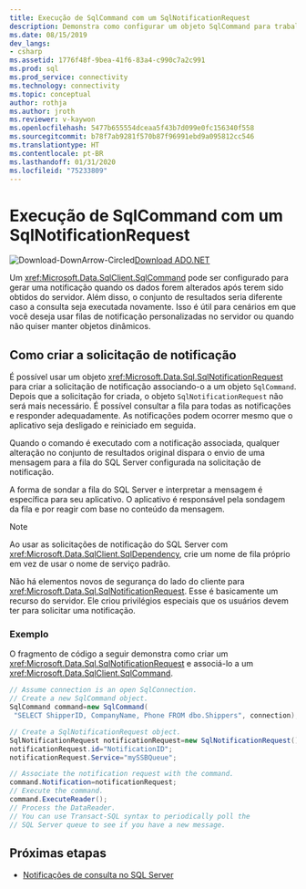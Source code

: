 ```yaml
---
title: Execução de SqlCommand com um SqlNotificationRequest
description: Demonstra como configurar um objeto SqlCommand para trabalhar com uma notificação de consulta.
ms.date: 08/15/2019
dev_langs:
- csharp
ms.assetid: 1776f48f-9bea-41f6-83a4-c990c7a2c991
ms.prod: sql
ms.prod_service: connectivity
ms.technology: connectivity
ms.topic: conceptual
author: rothja
ms.author: jroth
ms.reviewer: v-kaywon
ms.openlocfilehash: 5477b655554dceaa5f43b7d099e0fc156340f558
ms.sourcegitcommit: b78f7ab9281f570b87f96991ebd9a095812cc546
ms.translationtype: HT
ms.contentlocale: pt-BR
ms.lasthandoff: 01/31/2020
ms.locfileid: "75233809"
---
```

# <a name="sqlcommand-execution-with-a-sqlnotificationrequest"></a>Execução de SqlCommand com um SqlNotificationRequest

![Download-DownArrow-Circled](../../../ssdt/media/download.png)[Download ADO.NET](../../sql-connection-libraries.md#anchor-20-drivers-relational-access)

Um <xref:Microsoft.Data.SqlClient.SqlCommand> pode ser configurado para gerar uma notificação quando os dados forem alterados após terem sido obtidos do servidor. Além disso, o conjunto de resultados seria diferente caso a consulta seja executada novamente. Isso é útil para cenários em que você deseja usar filas de notificação personalizadas no servidor ou quando não quiser manter objetos dinâmicos.

## <a name="creating-the-notification-request"></a>Como criar a solicitação de notificação

É possível usar um objeto <xref:Microsoft.Data.Sql.SqlNotificationRequest> para criar a solicitação de notificação associando-o a um objeto `SqlCommand`. Depois que a solicitação for criada, o objeto `SqlNotificationRequest` não será mais necessário. É possível consultar a fila para todas as notificações e responder adequadamente. As notificações podem ocorrer mesmo que o aplicativo seja desligado e reiniciado em seguida.

Quando o comando é executado com a notificação associada, qualquer alteração no conjunto de resultados original dispara o envio de uma mensagem para a fila do SQL Server configurada na solicitação de notificação.

A forma de sondar a fila do SQL Server e interpretar a mensagem é específica para seu aplicativo. O aplicativo é responsável pela sondagem da fila e por reagir com base no conteúdo da mensagem.

> [!NOTE]
> Ao usar as solicitações de notificação do SQL Server com <xref:Microsoft.Data.SqlClient.SqlDependency>, crie um nome de fila próprio em vez de usar o nome de serviço padrão.

Não há elementos novos de segurança do lado do cliente para <xref:Microsoft.Data.Sql.SqlNotificationRequest>. Esse é basicamente um recurso do servidor. Ele criou privilégios especiais que os usuários devem ter para solicitar uma notificação.

### <a name="example"></a>Exemplo

O fragmento de código a seguir demonstra como criar um <xref:Microsoft.Data.Sql.SqlNotificationRequest> e associá-lo a um <xref:Microsoft.Data.SqlClient.SqlCommand>.

```csharp
// Assume connection is an open SqlConnection.
// Create a new SqlCommand object.
SqlCommand command=new SqlCommand(
 "SELECT ShipperID, CompanyName, Phone FROM dbo.Shippers", connection);

// Create a SqlNotificationRequest object.
SqlNotificationRequest notificationRequest=new SqlNotificationRequest();
notificationRequest.id="NotificationID";
notificationRequest.Service="mySSBQueue";

// Associate the notification request with the command.
command.Notification=notificationRequest;
// Execute the command.
command.ExecuteReader();
// Process the DataReader.
// You can use Transact-SQL syntax to periodically poll the
// SQL Server queue to see if you have a new message.
```

## <a name="next-steps"></a>Próximas etapas
- [Notificações de consulta no SQL Server](query-notifications-sql-server.md)
